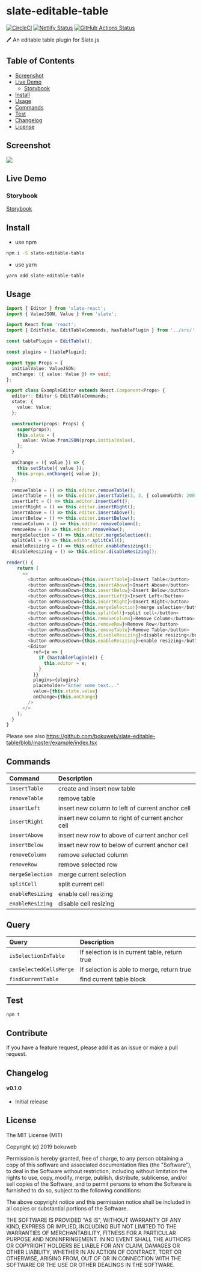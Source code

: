 # slate-editable-table

[![CircleCI](https://circleci.com/gh/bokuweb/slate-editable-table/tree/master.svg?style=svg)](https://circleci.com/gh/bokuweb/slate-editable-table/tree/master) [![Netlify Status](https://api.netlify.com/api/v1/badges/38cf0525-13bf-4e03-827b-5cd3d9d452a3/deploy-status)](https://app.netlify.com/sites/jolly-fermi-6a0c28/deploys)
[![GitHub Actions Status](https://github.com/bokuweb/slate-editable-table/workflows/Node%20CI/badge.svg)](https://github.com/bokuweb/slate-editable-table/actions)

:pen: An editable table plugin for Slate.js


## Table of Contents

* [Screenshot](#Screenshot)
* [Live Demo](#live-demo)
  * [Storybook](#storybook)
* [Install](#install)
* [Usage](#usage)
* [Commands](#commands)
* [Test](#test)
* [Changelog](#changelog)
* [License](#license)


## Screenshot

<img src="https://github.com/bokuweb/slate-editable-table/blob/master/example/screenshot.gif?raw=true" />

## Live Demo

### Storybook

[Storybook](https://jolly-fermi-6a0c28.netlify.com/)

## Install

- use npm

```sh
npm i -S slate-editable-table
```

- use yarn

```sh
yarn add slate-editable-table
```

## Usage

``` typescript
import { Editor } from 'slate-react';
import { ValueJSON, Value } from 'slate';

import React from 'react';
import { EditTable, EditTableCommands, hasTablePlugin } from '../src/';

const tablePlugin = EditTable();

const plugins = [tablePlugin];

export type Props = {
  initialValue: ValueJSON;
  onChange: ({ value: Value }) => void;
};

export class ExampleEditor extends React.Component<Props> {
  editor!: Editor & EditTableCommands;
  state: {
    value: Value;
  };

  constructor(props: Props) {
    super(props);
    this.state = {
      value: Value.fromJSON(props.initialValue),
    };
  }

  onChange = ({ value }) => {
    this.setState({ value });
    this.props.onChange({ value });
  };

  removeTable = () => this.editor.removeTable();
  insertTable = () => this.editor.insertTable(3, 3, { columnWidth: 200, maxWidth: 500 });
  insertLeft = () => this.editor.insertLeft();
  insertRight = () => this.editor.insertRight();
  insertAbove = () => this.editor.insertAbove();
  insertBelow = () => this.editor.insertBelow();
  removeColumn = () => this.editor.removeColumn();
  removeRow = () => this.editor.removeRow();
  mergeSelection = () => this.editor.mergeSelection();
  splitCell = () => this.editor.splitCell();
  enableResizing = () => this.editor.enableResizing();
  disableResizing = () => this.editor.disableResizing();

render() {
    return (
      <>
        <button onMouseDown={this.insertTable}>Insert Table</button>
        <button onMouseDown={this.insertAbove}>Insert Above</button>
        <button onMouseDown={this.insertBelow}>Insert Below</button>
        <button onMouseDown={this.insertLeft}>Insert Left</button>
        <button onMouseDown={this.insertRight}>Insert Right</button>
        <button onMouseDown={this.mergeSelection}>merge selection</button>
        <button onMouseDown={this.splitCell}>split cell</button>
        <button onMouseDown={this.removeColumn}>Remove Column</button>
        <button onMouseDown={this.removeRow}>Remove Row</button>
        <button onMouseDown={this.removeTable}>Remove Table</button>
        <button onMouseDown={this.disableResizing}>disable resizing</button>
        <button onMouseDown={this.enableResizing}>enable resizing</button>
        <Editor
          ref={e => {
            if (hasTablePlugin(e)) {
              this.editor = e;
            }
          }}
          plugins={plugins}
          placeholder="Enter some text..."
          value={this.state.value}
          onChange={this.onChange}
        />
      </>
    );
  }
}
```

Please see also https://github.com/bokuweb/slate-editable-table/blob/master/example/index.tsx

## Commands


| Command           | Description                                                       |
|:------------------|:------------------------------------------------------------------|
| `insertTable`     | create and insert new table                                       |
| `removeTable`     | remove table                                                      |
| `insertLeft`      | insert new column to left of current anchor cell                  |
| `insertRight`     | insert new column to right of current anchor cell                 |
| `insertAbove`     | insert new row to above of current anchor cell                    |
| `insertBelow`     | insert new row to below of current anchor cell                    |
| `removeColumn`    | remove selected column                                            |
| `removeRow`       | remove selected row                                               |
| `mergeSelection`  | merge current selection                                           |
| `splitCell`       | split current cell                                                |
| `enableResizing`  | enable cell resizing                                              |
| `enableResizing`  | disable cell resizing                                             |

## Query

| Query                    | Description                                                       |
|:-------------------------|:------------------------------------------------------------------|
| `isSelectionInTable`     | If selection is in current table, return true                     |
| `canSelectedCellsMerge`  | If selection is able to merge, return true                        |
| `findCurrentTable`       | find current table block                                          |
      

## Test

``` sh
npm t
```

## Contribute

If you have a feature request, please add it as an issue or make a pull request.

## Changelog

#### v0.1.0

- Initial release

## License

The MIT License (MIT)

Copyright (c) 2019 bokuweb

Permission is hereby granted, free of charge, to any person obtaining a copy of this software and associated documentation files (the "Software"), to deal in the Software without restriction, including without limitation the rights to use, copy, modify, merge, publish, distribute, sublicense, and/or sell copies of the Software, and to permit persons to whom the Software is furnished to do so, subject to the following conditions:

The above copyright notice and this permission notice shall be included in all copies or substantial portions of the Software.

THE SOFTWARE IS PROVIDED "AS IS", WITHOUT WARRANTY OF ANY KIND, EXPRESS OR IMPLIED, INCLUDING BUT NOT LIMITED TO THE WARRANTIES OF MERCHANTABILITY, FITNESS FOR A PARTICULAR PURPOSE AND NONINFRINGEMENT. IN NO EVENT SHALL THE AUTHORS OR COPYRIGHT HOLDERS BE LIABLE FOR ANY CLAIM, DAMAGES OR OTHER LIABILITY, WHETHER IN AN ACTION OF CONTRACT, TORT OR OTHERWISE, ARISING FROM, OUT OF OR IN CONNECTION WITH THE SOFTWARE OR THE USE OR OTHER DEALINGS IN THE SOFTWARE.
